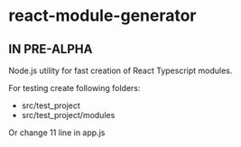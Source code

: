 # react-module-generator

## IN PRE-ALPHA

Node.js utility for fast creation of React Typescript modules. 

For testing create following folders:
- src/test_project
- src/test_project/modules

Or change 11 line in app.js

